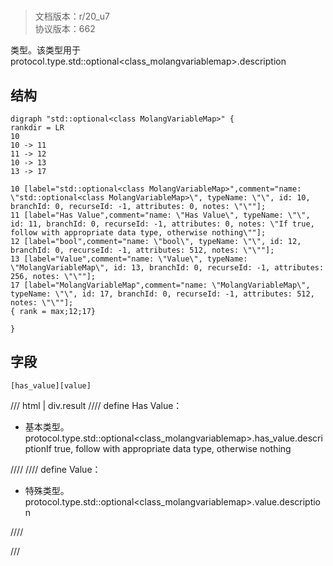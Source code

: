 # <!-- md:samp std::optional&lt;class MolangVariableMap&gt; -->

> 文档版本：r/20_u7<br/>协议版本：662

<!-- md:samp std::optional&lt;class MolangVariableMap&gt; -->类型。该类型用于protocol.type.std::optional&lt;class_molangvariablemap&gt;.description

## 结构

```viz
digraph "std::optional<class MolangVariableMap>" {
rankdir = LR
10
10 -> 11
11 -> 12
10 -> 13
13 -> 17

10 [label="std::optional<class MolangVariableMap>",comment="name: \"std::optional<class MolangVariableMap>\", typeName: \"\", id: 10, branchId: 0, recurseId: -1, attributes: 0, notes: \"\""];
11 [label="Has Value",comment="name: \"Has Value\", typeName: \"\", id: 11, branchId: 0, recurseId: -1, attributes: 0, notes: \"If true, follow with appropriate data type, otherwise nothing\""];
12 [label="bool",comment="name: \"bool\", typeName: \"\", id: 12, branchId: 0, recurseId: -1, attributes: 512, notes: \"\""];
13 [label="Value",comment="name: \"Value\", typeName: \"MolangVariableMap\", id: 13, branchId: 0, recurseId: -1, attributes: 256, notes: \"\""];
17 [label="MolangVariableMap",comment="name: \"MolangVariableMap\", typeName: \"\", id: 17, branchId: 0, recurseId: -1, attributes: 512, notes: \"\""];
{ rank = max;12;17}

}

```

## 字段

```title='std::optional&lt;class MolangVariableMap&gt;'
[has_value][value]
```

/// html | div.result
//// define
Has Value：<!-- md:samp bool -->

- 基本类型。protocol.type.std::optional&lt;class_molangvariablemap&gt;.has_value.descriptionIf true, follow with appropriate data type, otherwise nothing


////
//// define
Value：[<!-- md:samp MolangVariableMap -->](../types/molangvariablemap.md)

- 特殊类型。protocol.type.std::optional&lt;class_molangvariablemap&gt;.value.description


////

///

